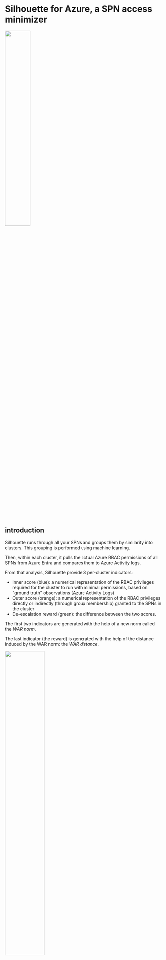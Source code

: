 # Silhouette for Azure, a SPN access minimizer

<img src="https://github.com/labyrinthinesecurity/silhouette/blob/main/silhouette_logo.png" width="40%">

## introduction

Silhouette runs through all your SPNs and groups them by similarity into clusters. This grouping is performed using machine learning.

Then, within each cluster, it pulls the actual Azure RBAC permissions of all SPNs from Azure Entra and compares them to Azure Activity logs. 

From that analysis, Silhouette provide 3 per-cluster indicators:
- Inner score (blue): a numerical representation of the RBAC privileges required for the cluster to run with minimal permissions, based on "ground truth" observations (Azure Activity Logs)
- Outer score (orange): a numerical representation of the RBAC privileges directly or indirectly (through group membership) granted to the SPNs in the cluster
- De-escalation reward (green): the difference between the two scores.

The first two indicators are generated with the help of a new norm called the *WAR norm*.

The last indicator (the reward) is generated with the help of the distance induced by the WAR norm: the *WAR distance*.

<img src="https://github.com/labyrinthinesecurity/silhouette/blob/main/sil.PNG" width="50%">

In practice, it is not reasonable to try to de-escalate to the inner score, because the inner score is always scoped at resource level, by definition of LAW logs. To avoid generating an unscalable number of roles, you want to scope permissions at resource group level (or higher). Let's call it the desired score.

Your desired score is always going to be a WAR norm belonging to the interval [inner score, outer score].

The de-escalation reward lets you quickly determine which cluster to tackle in priority: the highest the number, the more urgent to de-escalate.

<img src="https://github.com/labyrinthinesecurity/silhouette/blob/main/outer.png" width="50%">

Finally, Silhouette suggests per-cluster role definitions and role assignements that lets you reach a desired score.

## De-escalation reward hierarchy

The silhouette metric calculates the distance of each cluster to the origin. The distance ranges from 0 (cluster has no rights at all) at the origin to 999 (cluster is Tenant admin). Mathematical metrics obey a strict hierarchy which allows to make accurate distance measurements between cluster permissions. 

By measuring the golden source permissions of a cluster to the origin and its ground source permissions to the origin, the triangular inequality allows us to determine the distance between golden source and ground truth. This distance is precisely the de-escalation effort.

<img src="https://github.com/labyrinthinesecurity/silhouette/blob/main/hier.PNG" width="50%">

## Pre-requisites
- Python 3.6 or later
- An Azure Table to store Azure silhouette data
- A Log Analytics Workspace where your Azure Activity Logs are centralized

## Configure

Most of the code is held in file common.py

To get started, you must set a few environment variables which are loaded into common.py:

- wid: the Log Analytics workspace ID, where all activity logs are collected
- account: the Azure storage account that silhouette will use to store its data
- unused: name of an Azure table in the account, where all unused SPNs will be appended (unused means: no activity for the past 3 months)
- orphans: name of an Azure table in the account, where Azure role assignments assigned to a deleted principal will be appended
- build_groundsource: name of an Azure table in the account, where the ground truth will be stored (azure activity)
- run_groundsource: name of an Azure table in the account, from where the ground truth will be read (for analytics)
- build_goldensource: name of an Azure table in the account, where the golden source will be stored (azure RBAC roles and perms)
- run_goldensource: name of an Azure table in the account, from where the golden source will be read (for analytics)

The first time you run silhouette (step 1 below), you don't have a run_goldensource and you don't have a run_groundsource.

You may also wish to adjust logsRetention, the Log Analytics retention parameter (in days), which is 90 days by default. Don't set this parameter to 0. This global variable is declared in common.py

## Known current limitations (work in progress)

Since Silhouette ultimately relies on Azure Activity Logs to perform its audit, read actions are not captured. (Azure Activity only captures write/delete and actions)

For now, roles related to role assignments or role definitions (from the Microsoft.Authorizations resource provider) are being ignored. 

Finally, roles assigned at any scope below resource groups are being ignored.

### how to overcome current limitations?

For now, unsupported permissions must be added manually to any role definition proposed by Silhouette.

## What about the data plane?

Resources logs, aka data plane actions, are not captured by Azure Activity. But there is a more important reason why data plane actions are not managed by Silhouette: it is because ranking such actions requires a deep understanding of the business value and the business requirements attached to the data. This value is highly customer dependent. 

A traditional approach for dealing with data value is to reason in terms of availability, integrity, confidentiality and auditability. Silhouette is not able to understand these notions at the moment, so it is not able to rank data plane actions or to automate custom roles for the data plane.

# Silhouette calculation

<img src="https://github.com/labyrinthinesecurity/silhouette/blob/main/rbac_distance.jpeg" width="40%">

## Step 1: Collect sources from Azure backends

Set build_goldensource, build_groundsource, unused and orphans tables to empty tables in your azure storage account.

### Collect Golden source from Entra

Run collect_goldensource.py to populate 3 tables: build_goldensource unused principals and orphans.

In the build_goldensource table that was just generated, pickup the UUID of the partition.

Set this UUID to an environment variable called "run_partition"

Create a blob container named with this UUID.

### Collect and cache ground source from Azure Log Analytics

Then, run collect_groundsource.py to populate the build_groundsource table. It will also cache the logs in the blob container to save time for later.

Warning: due to Azure throttling, this step takes a long time. Typically 4 to 20 hours in a typical production environment whith thousands of SPNs.


## Step 2: Machine learning

Now that the collect process, you may set run_goldensource and run_groundsource to the build_goldensource and build_groundsource tables, respectively.

You should then set your build_goldensource and build_groundsource variables to othertables, to avoid accidental overwritting of the run tables if you run collect.py once again!

### Run k-means

Run clusterize.py to group SPNs into similarity clusters. This should take less than a minute.

The script generates a CSV file to be consumed by minimize.py in step 3.

## Step 3: Calculate and visualize current and 'default' desired silhouettes

Run minimize.py

This will generate a CSV containing cluster ID, SPN counts per cluster, a default desired silhouette, the current silhouette, and the de-escalation reward to reach the default


# Roles minimization

The default desired silhouettes generated by minimize.py are only suggestions. They can be fine-tuned for each cluster ID.

What's more, it is possible to generate clusterwide roles based on desired silhouettes. This process is called roles minimization.

## Customizing roles of a cluster

Pick a cluster ID from the above mentioned CSV and stick it to the function called in condensate.py

A *condensate* is a generic term to describe a list of RBAC roles to be assigned to all SPNs in the cluster.

For example, if the cluster ID you want to condensate has cluster ID 7, you should set the function as follows:

```
generate_condensate(run_partition,"7",desired_silhouette='None',verbose=True,batch=False,merged=False)
```

Notice that:
- the cluster ID is actually string "7", not number 7
- verbose, batch and merged shouldn't be modified
- run_partition is automatically retrieved from the environment variable, as explained above

### The desired_silhouette parameter

When desired_silhouette is None, condensate.py uses the default desired_silhouette which is the same as minimize.py

You may set desired_sihouette to any WAR norm value that meets your requirements for a cluster ID. Refer to the WAR norm table to tweak desired_sihouette accordingly

<img src="https://github.com/labyrinthinesecurity/silhouette/blob/main/WARnormTable.PNG" width="75%">

- Setting a desired silhouette to subscription level for A (+35) and R (+3) and resource group level for W (+300) requires the desired_silhouette parameter to be set to 35 + 3 + 300 = 338
- Setting a desired_silhouette to resource group level for A (+30), subscription level for W (+400) and management group level for R (+4) requires the desired_silhouette parameter to be set to 30 + 400 +4 = 434


```
generate_condensate(run_partition,"7",desired_silhouette=434,verbose=True,debug=False,merged=False)
```

### Allowed ranges

desired_cilhouette supports the following ranges for Write, Action and Read permissions:
- For Write permissions: non-superadmin (so 600 or below), above or equal to resource group (so 300 or higher)
- For Action permissions: above or equal to resource group (so 30 or higher)
- For Read permissions: above or equal to resource group (so 2 or higher)

### Minimized roles
condensate.py will generate a couple of JSON files fine-tuned by the desired_silhouette parameter:
- *ID-condensate.json* is a list of roles to be assigned to the cluster to reach desired_silhouette
- *ID-feather.json* is reserved for future use

### Recommendations

Ground truth permissions retrieved from Azure Activity always operate at the ressource or subresource level. This grain is often too fine to allow a scalable scoping of role defitinions. You want to scope roles at management group, subscription, or, whenever possible, resource group level.

If you are ready to customize cluster roles, you should first try to set desired_silhouette to resource group level at most (desired_silhouette=332) 
If this the resulting condensate generates too many roles, try to set one of W, A or R to subscription level

### Manual review 
The script condensate.py does this W/A/R fine-tuning layer for you, but it MUST be reviewed manually, because it is not 100% acurate.

## A word on the reward...

You will end up with **only as many custom SPN role definitions as clusters**, hopefully meaning somewhere between 10 to 50 role definitions, depending of the complexity of your operating model. 

Much more manageable than the usual bunch of nested groups with a mix up of haphazardly attached built-in and custom roles.

